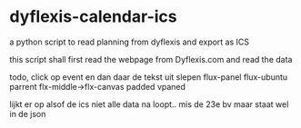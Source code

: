 # dyflexis-calendar-ics
a python script to read planning from dyflexis and export as ICS

this script shall first read the webpage from Dyflexis.com and read the data

todo, click op event en dan daar de tekst uit slepen
flux-panel flux-ubuntu
    parrent
flx-middle->flx-canvas padded
vpaned




lijkt er op alsof de ics niet alle data na loopt.. mis de 23e bv maar staat wel in de json